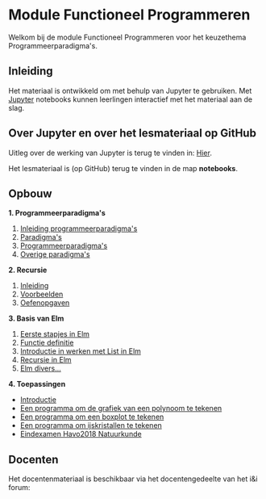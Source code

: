 
# Module Functioneel Programmeren

Welkom bij de module Functioneel Programmeren voor het keuzethema Programmeerparadigma's.

## Inleiding

Het materiaal is ontwikkeld om met behulp van Jupyter te gebruiken. Met [Jupyter](https://jupyter.org) notebooks kunnen leerlingen interactief met het materiaal aan de slag.

## Over Jupyter en over het lesmateriaal op GitHub

Uitleg over de werking van Jupyter is terug te vinden in: [Hier](hoe-gebruik-je-jupyter.ipynb).

Het lesmateriaal is (op GitHub) terug te vinden in de map **notebooks**.

## Opbouw

**1. Programmeerparadigma's**

1. [Inleiding programmeerparadigma's](1_Inleiding/1_Inleiding)
2. [Paradigma's](1_Inleiding/2_Paradigmas)
3. [Programmeerparadigma's](1_Inleiding/3_Programmeerparadigmas)
4. [Overige paradigma's](1_Inleiding/4_Overigeparadigmas)

**2. Recursie**

1. [Inleiding](2_Recursie/1_Inleiding)
2. [Voorbeelden](2_Recursie/2_Voorbeelden)
3. [Oefenopgaven](2_Recursie/3_Oefenopgaven)

**3. Basis van Elm**

1. [Eerste stapjes in Elm](3_BasisElm/1_elm-basis)
2. [Functie definitie](3_BasisElm/2_elm-functie-definitie)
3. [Introductie in werken met List in Elm](3_BasisElm/3_elm-list)
4. [Recursie in Elm](3_BasisElm/4_recursie-in-elm)
5. [Elm divers...](3_BasisElm/5_elm-diversen)

**4. Toepassingen**

* [Introductie](4_Toepassingen/introductie)
* [Een programma om de grafiek van een polynoom te tekenen](4_Toepassingen/polynoom)
* [Een programma om een boxplot te tekenen](4_Toepassingen/boxplot)
* [Een programma om ijskristallen te tekenen](4_Toepassingen/ijskristallen)
* [Eindexamen Havo2018 Natuurkunde](4_Toepassingen/havo2018-natuurkunde-repl)


## Docenten

Het docentenmateriaal is beschikbaar via het docentengedeelte van het i&i forum: 